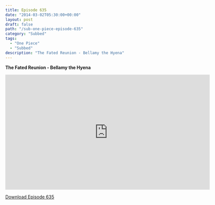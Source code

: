 ```yaml
---
title: Episode 635
date: "2014-03-02T05:30:00+00:00"
layout: post
draft: false
path: "/sub-one-piece-episode-635"
category: "Subbed"
tags:
  - "One Piece"
  - "Subbed"
description: "The Fated Reunion - Bellamy the Hyena"
---
```


**The Fated Reunion - Bellamy the Hyena**

<iframe width="640" height="360" src="https://www.rapidvideo.com/e/G6FRPG0FPJ" frameborder="0" marginwidth=0 marginheight=0 scrolling=no allowfullscreen></iframe>

<a href="http://ouo.io/qs/eCodkFEQ?s=https://rapidvid.to/d/https://www.rapidvideo.com/e/G6FRPG0FPJ">Download Episode 635</a>
